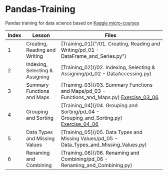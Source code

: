 # Pandas-Training

Pandas training for data science based on [Kaggle micro-courses](https://www.kaggle.com/learn/pandas)

Index | Lesson | Files
------------ | ------------ | -------------
1 | Creating, Reading and Writing | [Training_01]("/01. Creating, Reading and Writing/pd_01 - DataFrame_and_Series.py")
2 | Indexing, Selecting & Assigning | [Training_02](/02. Indexing, Selecting & Assigning/pd_02 - DataAccessing.py)
3 | Summary Functions and Maps | [Training_03](/03. Summary Functions and Maps/pd_03 - Functions_and_Maps.py) [Exercise_03_06](/)
4 | Grouping and Sorting | [Training_04](/04. Grouping and Sorting/pd_04 - Grouping_and_Sorting.py) [Exercise_04_06](/)
5 | Data Types and Missing Values | [Training_05](/05. Data Types and Missing Values/pd_05 - Data_Types_and_Missing_Values.py)
6 | Renaming and Combining | [Training_06](/06. Renaming and Combining/pd_06 - Renaming_and_Combining.py)
